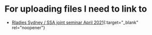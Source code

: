 # For uploading files I need to link to

* [Rladies Sydney / SSA joint seminar April 2021](Lessons/basics.html){:target="_blank" rel="noopener"}
